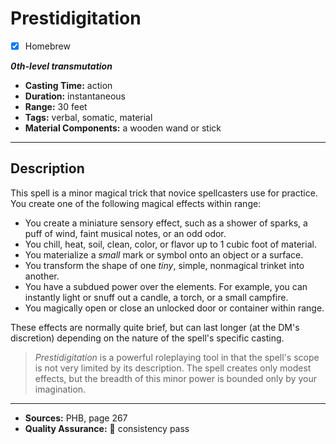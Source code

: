 # Prestidigitation
- [x] Homebrew

***0th-level transmutation***
- **Casting Time:** action
- **Duration:** instantaneous
- **Range:** 30 feet
- **Tags:** verbal, somatic, material
- **Material Components:** a wooden wand or stick

---

## Description
This spell is a minor magical trick that novice spellcasters use for practice.
You create one of the following magical effects within range:
- You create a miniature sensory effect, such as a shower of sparks, a puff of wind, faint musical notes, or an odd odor.
- You chill, heat, soil, clean, color, or flavor up to 1 cubic foot of material.
- You materialize a *small* mark or symbol onto an object or a surface.
- You transform the shape of one *tiny*, simple, nonmagical trinket into another.
- You have a subdued power over the elements.
	For example, you can instantly light or snuff out a candle, a torch, or a small campfire.
- You magically open or close an unlocked door or container within range.

These effects are normally quite brief, but can last longer (at the DM's discretion) depending on the nature of the spell's specific casting.

> *Prestidigitation* is a powerful roleplaying tool in that the spell's scope is not very limited by its description.
> The spell creates only modest effects, but the breadth of this minor power is bounded only by your imagination.

---

- **Sources:** PHB, page 267
- **Quality Assurance:** :star2: consistency pass
